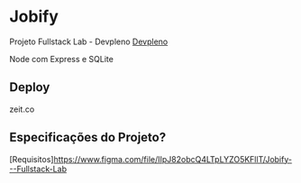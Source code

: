 # Jobify

Projeto Fullstack Lab - Devpleno
[Devpleno](https://devpleno.com)

Node com Express e SQLite

## Deploy
zeit.co

## Especificações do Projeto?
[Requisitos]https://www.figma.com/file/IIpJ82obcQ4LTpLYZO5KFllT/Jobify---Fullstack-Lab

